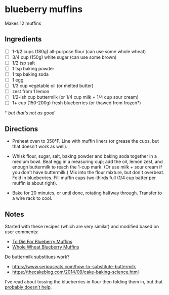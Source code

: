 # blueberry muffins

Makes 12 muffins

## Ingredients

* [ ] 1-1/2 cups (180g) all-purpose flour (can use some whole wheat)
* [ ] 3/4 cup (150g) white sugar (can use some brown)
* [ ] 1/2 tsp salt
* [ ] 1 tsp baking powder
* [ ] 1 tsp baking soda
* [ ] 1 egg
* [ ] 1/3 cup vegetable oil (or melted butter)
* [ ] zest from 1 lemon
* [ ] 1/2-ish cup buttermilk (or 1/4 cup milk + 1/4 cup sour cream)
* [ ] 1+ cup (150-200g) fresh blueberries (or thawed from frozen†)

† _but that's not as good_

## Directions

* Preheat oven to 350°F. Line with muffin liners (or grease the cups, but that doesn't work as well).

* Whisk flour, sugar, salt, baking powder and baking soda together in a medium bowl. Beat egg in a measuring cup; add the oil, lemon zest, and enough buttermilk to reach the 1-cup mark. (Or use milk + sour cream if you don't have buttermilk.) Mix into the flour mixture, but don't overbeat. Fold in blueberries. Fill muffin cups two-thirds full (1/4 cup batter per muffin is about right).

* Bake for 20 minutes, or until done, rotating halfway through. Transfer to a wire rack to cool.

## Notes

Started with these recipes (which are very similar) and modified based on user comments:
* [To Die For Blueberry Muffins](https://www.allrecipes.com/recipe/6865/to-die-for-blueberry-muffins/)
* [Whole Wheat Blueberry Muffins](https://www.allrecipes.com/recipe/218614/whole-wheat-blueberry-muffins/)

Do buttermilk substitues work?
* <https://www.seriouseats.com/how-to-substitute-buttermilk>
* <https://thecakeblog.com/2014/09/cake-baking-science.html>

I've read about tossing the blueberries in flour then folding them in, but that [probably doesn't help](https://www.seriouseats.com/2016/07/how-to-stop-blueberries-from-sinking-muffin-baking.html).
